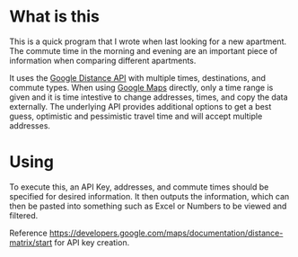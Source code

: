 # What is this
This is a quick program that I wrote when last looking for a new apartment. The commute time in the morning and evening are an important piece of information when comparing different apartments.

It uses the [Google Distance API](https://developers.google.com/maps/documentation/distance-matrix/intro) with multiple times, destinations, and commute types. When using [Google Maps](https://www.google.com/maps) directly, only a time range is given and it is time intestive to change addresses, times, and copy the data externally. The underlying API provides additional options to get a best guess, optimistic and pessimistic travel time and will accept multiple addresses.

# Using
To execute this, an API Key, addresses, and commute times should be specified for desired information. It then outputs the information, which can then be pasted into something such as Excel or Numbers to be viewed and filtered.

Reference https://developers.google.com/maps/documentation/distance-matrix/start for API key creation.